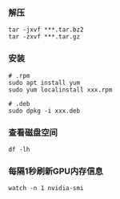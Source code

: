 ### 解压
```
tar -jxvf ***.tar.bz2
tar -zxvf ***.tar.gz
```

### 安装
```
# .rpm
sudo apt install yum
sudo yum localinstall xxx.rpm

# .deb
sudo dpkg -i xxx.deb
```

### 查看磁盘空间
```
df -lh
```

### 每隔1秒刷新GPU内存信息
```
watch -n 1 nvidia-smi
```
